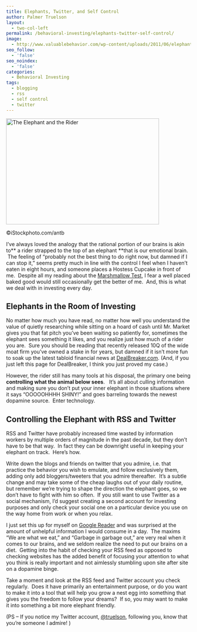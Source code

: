 ```yaml
---
title: Elephants, Twitter, and Self Control
author: Palmer Truelson
layout:
  - two-col-left
permalink: /behavioral-investing/elephants-twitter-self-control/
image:
  - http://www.valuablebehavior.com/wp-content/uploads/2011/06/elephant-rider-antb.jpg
seo_follow:
  - 'false'
seo_noindex:
  - 'false'
categories:
  - Behavioral Investing
tags:
  - blogging
  - rss
  - self control
  - twitter
---
```

<div id="attachment_137" style="width: 427px" class="wp-caption alignright">
  <a href="http://www.valuablebehavior.com/wp-content/uploads/2011/06/elephant-rider-antb.jpg" ><img class="size-full wp-image-137" title="elephant-rider-antb" alt="The Elephant and the Rider" src="http://www.valuablebehavior.com/wp-content/uploads/2011/06/elephant-rider-antb.jpg" width="417" height="288" /></a>
  
  <p class="wp-caption-text">
    ©iStockphoto.com/antb
  </p>
</div>

I&#8217;ve always loved the analogy that the rational portion of our brains is akin to** a rider strapped to the top of an elephant **that is our emotional brain.  The feeling of &#8220;probably not the best thing to do right now, but damned if I can stop it,&#8221; seems pretty much in line with the control I feel when I haven&#8217;t eaten in eight hours, and someone places a Hostess Cupcake in front of me.  Despite all my reading about the <a href="http://en.wikipedia.org/wiki/Stanford_marshmallow_experiment" onclick="javascript:_gaq.push(['_trackEvent','outbound-article','http://en.wikipedia.org']);">Marshmallow Test</a>, I fear a well placed baked good would still occasionally get the better of me.  And, this is what we deal with in investing every day.

## Elephants in the Room of Investing

No matter how much you have read, no matter how well you understand the value of quietly researching while sitting on a hoard of cash until Mr. Market gives you that fat pitch you&#8217;ve been waiting so patiently for, sometimes the elephant sees something it likes, and you realize just how much of a rider you are.  Sure you should be reading that recently released 10Q of the wide moat firm you&#8217;ve owned a stake in for years, but damned if it isn&#8217;t more fun to soak up the latest tabloid financial news at <a title="Deal Breaker" href="http://www.dealbreaker.com/" onclick="javascript:_gaq.push(['_trackEvent','outbound-article','http://www.dealbreaker.com']);" target="_blank">DealBreaker.com</a>. (And, if you just left this page for DealBreaker, I think you just proved my case.)

However, the rider still has many tools at his disposal, the primary one being **controlling what the animal below sees**.   It&#8217;s all about culling information and making sure you don&#8217;t put your inner elephant in those situations where it says &#8220;OOOOOHHHH SHINY!&#8221; and goes barreling towards the newest dopamine source.  Enter technology.

## Controlling the Elephant with RSS and Twitter

RSS and Twitter have probably increased time wasted by information workers by multiple orders of magnitude in the past decade, but they don&#8217;t have to be that way.  In fact they can be downright useful in keeping your elephant on track.  Here&#8217;s how.

Write down the blogs and friends on twitter that you admire, i.e. that practice the behavior you wish to emulate, and follow exclusively them, adding only add bloggers/tweeters that you admire thereafter.  It&#8217;s a subtle change and may take some of the cheap laughs out of your daily routine, but remember we&#8217;re trying to shape the direction the elephant goes, so we don&#8217;t have to fight with him so often.  If you still want to use Twitter as a social mechanism, I&#8217;d suggest creating a second account for investing purposes and only check your social one on a particular device you use on the way home from work or when you relax.

I just set this up for myself on <a title="Google Reader" href="http://www.google.com/reader" onclick="javascript:_gaq.push(['_trackEvent','outbound-article','http://www.google.com']);" target="_blank">Google Reader</a> and was surprised at the amount of unhelpful information I would consume in a day.  The maxims &#8220;We are what we eat,&#8221; and &#8220;Garbage in garbage out,&#8221; are very real when it comes to our brains, and we seldom realize the need to put our brains on a diet.  Getting into the habit of checking your RSS feed as opposed to checking websites has the added benefit of focusing your attention to what you think is really important and not aimlessly stumbling upon site after site on a dopamine binge.

Take a moment and look at the RSS feed and Twitter account you check regularly.  Does it have primarily an entertainment purpose, or do you want to make it into a tool that will help you grow a nest egg into something that gives you the freedom to follow your dreams?  If so, you may want to make it into something a bit more elephant friendly.

(PS &#8211; If you notice my Twitter account, <a title="Valuable Behavior Twitter" href="http://twitter.com/#!/truelson" onclick="javascript:_gaq.push(['_trackEvent','outbound-article','http://twitter.com']);" target="_blank">@truelson</a>, following you, know that you&#8217;re someone I admire! )